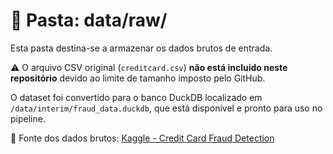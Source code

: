 # 📂 Pasta: data/raw/

Esta pasta destina-se a armazenar os dados brutos de entrada.

⚠️ O arquivo CSV original (`creditcard.csv`) **não está incluído neste repositório** devido ao limite de tamanho imposto pelo GitHub.

O dataset foi convertido para o banco DuckDB localizado em `/data/interim/fraud_data.duckdb`, que está disponível e pronto para uso no pipeline.

🔗 Fonte dos dados brutos: [Kaggle - Credit Card Fraud Detection](https://www.kaggle.com/datasets/mlg-ulb/creditcardfraud)

